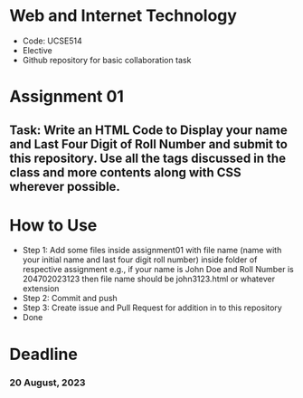 # Web and Internet Technology
- Code: UCSE514
- Elective
- Github repository for basic collaboration task

# Assignment 01
## Task: Write an HTML Code to Display your name and Last Four Digit of Roll Number and submit to this repository. Use all the tags discussed in the class and more contents along with CSS wherever possible.

# How to Use
- Step 1: Add some files inside assignment01 with file name (name with your initial name and last four digit roll number) inside folder of respective assignment e.g., if your name is John Doe and Roll Number is 204702023123 then file name should be john3123.html or whatever extension
- Step 2: Commit and push
- Step 3: Create issue and Pull Request for addition in to this repository
- Done

# Deadline
### 20 August, 2023